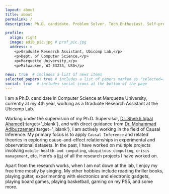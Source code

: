 ```yaml
---
layout: about
title: about
permalink: /
description: Ph.D. candidate. Problem Solver. Tech Enthusiast. Self-proclaimed Musician. Goes by "<u>Riddhi</u>". (<a href="/assets/img/name_in_bengali.png" target="blank">my name in Bengali</a>)

profile:
  align: right
  image: adib_pic.jpg # prof_pic.jpg
  address: >
    <p>Graduate Research Assistant, Ubicomp Lab,</p>
    <p>Dept. of Computer Science,</p>
    <p>Marquette University,</p>
    <p>Milwaukee, WI 53233, USA</p>

news: true  # includes a list of news items
selected_papers: true # includes a list of papers marked as "selected={true}"
social: true  # includes social icons at the bottom of the page
---
```


I am a Ph.D. candidate in Computer Science at Marquette University, currently at my 4th year, working as a Graduate Research Assistant at the Ubicomp Lab.

Working under the supervision of my Ph.D. Supervisor, [Dr. Sheikh Iqbal Ahamed](http://www.mscs.mu.edu/~iq/){:target='\_blank'}, and with direct guidance from [Dr. Mohammad Adibuzzaman](https://adibzaman.github.io/){:target='\_blank'}, I am actively working in the field of Causal Inference. My primary focus is to apply `Causal Inference` and related theories in exploring cause-and-effect relationships in experimental and observational datasets. In the past, I have worked on multiple projects involving `mobile health and computing`, `ubiquitous computing`, `crisis management`, etc. Here’s a [list](https://adib2149.github.io/research) of all the research projects I have worked on.

Apart from the research works, when I am not down at the lab, I enjoy my free time mostly by singing. My other hobbies include reading thriller books, playing guitar, experimenting with electronics and electronic gadgets, playing board games, playing basketball, gaming on my PS5, and some more.
